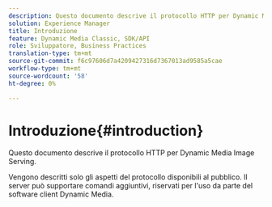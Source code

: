 ```yaml
---
description: Questo documento descrive il protocollo HTTP per Dynamic Media Image Serving.
solution: Experience Manager
title: Introduzione
feature: Dynamic Media Classic, SDK/API
role: Sviluppatore, Business Practices
translation-type: tm+mt
source-git-commit: f6c97606d7a4209427316d7367013ad9585a5cae
workflow-type: tm+mt
source-wordcount: '58'
ht-degree: 0%

---
```



# Introduzione{#introduction}

Questo documento descrive il protocollo HTTP per Dynamic Media Image Serving.

Vengono descritti solo gli aspetti del protocollo disponibili al pubblico. Il server può supportare comandi aggiuntivi, riservati per l&#39;uso da parte del software client Dynamic Media.
